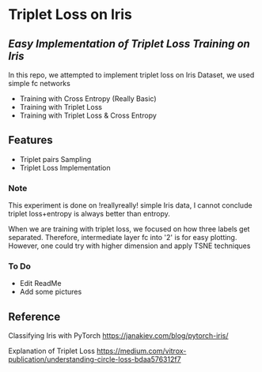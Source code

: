 # Triplet Loss on Iris
## _Easy Implementation of Triplet Loss Training on Iris_ 

 In this repo, we attempted to implement triplet loss on Iris Dataset, 
 we used simple fc networks
- Training with Cross Entropy (Really Basic)
- Training with Triplet Loss
-  Training with Triplet Loss & Cross Entropy

## Features
    
- Triplet pairs Sampling
- Triplet Loss Implementation

### Note
This experiment is done on !reallyreally! simple Iris data, I cannot conclude triplet loss+entropy is always better than entropy.

When we are training with triplet loss, we focused on how three labels get separated. Therefore, intermediate layer fc into '2' is for easy plotting. However, one could try with higher dimension and apply TSNE techniques



### To Do

- Edit ReadMe
- Add some pictures

## Reference

Classifying Iris with PyTorch https://janakiev.com/blog/pytorch-iris/

Explanation of Triplet Loss https://medium.com/vitrox-publication/understanding-circle-loss-bdaa576312f7